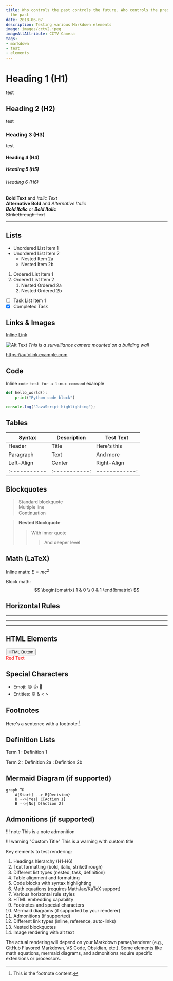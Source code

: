 ```yaml
---
title: Who controls the past controls the future. Who controls the present controls
  the past
date: 2018-06-07
description: Testing various Markdown elements
image: images/cctv2.jpeg
imageAltAttribute: CCTV Camera
tags:
- markdown
- test
- elements
---
```


# Heading 1 (H1)

test
## Heading 2 (H2)

test
### Heading 3 (H3)
test
#### Heading 4 (H4)

##### Heading 5 (H5)

###### Heading 6 (H6)

**Bold Text** and *Italic Text*  
__Alternative Bold__ and _Alternative Italic_  
***Bold Italic*** or ___Bold Italic___  
~~Strikethrough Text~~

---

## Lists
- Unordered List Item 1
- Unordered List Item 2
  - Nested Item 2a
  - Nested Item 2b

1. Ordered List Item 1
2. Ordered List Item 2
   1. Nested Ordered 2a
   2. Nested Ordered 2b

- [ ] Task List Item 1
- [x] Completed Task

## Links & Images
[Inline Link](https://example.com)  

![Alt Text](/images/cctv2.jpeg "Image Title")
_This is a surveillance camera mounted on a building wall_

https://autolink.example.com



## Code
Inline `code test for a linux command` example  
```python
def hello_world():
    print("Python code block")
```

```javascript
console.log("JavaScript highlighting");
```

## Tables
| Syntax      | Description | Test Text     |
| ----------- | ----------- | ------------- |
| Header      | Title       | Here's this   |
| Paragraph   | Text        | And more      |
| Left-Align  | Center      | Right-Align   |
|:----------- |:-----------:| ------------: |

## Blockquotes
> Standard blockquote  
> Multiple line  
> Continuation

> **Nested Blockquote**  
> > With inner quote  
> > > And deeper level

## Math (LaTeX)
Inline math: $E = mc^2$

Block math:
$$
\begin{bmatrix}
1 & 0 \\
0 & 1
\end{bmatrix}
$$

## Horizontal Rules
***
---
___

## HTML Elements
<button>HTML Button</button>  
<span style="color:red">Red Text</span>

## Special Characters
* Emoji: 😊 👍 🚀
* Entities: &copy; &amp; &lt; &gt;

## Footnotes
Here's a sentence with a footnote.[^1]

[^1]: This is the footnote content.

## Definition Lists
Term 1
: Definition 1

Term 2
: Definition 2a
: Definition 2b

## Mermaid Diagram (if supported)
```mermaid
graph TD
    A[Start] --> B{Decision}
    B -->|Yes| C[Action 1]
    B -->|No| D[Action 2]
```

## Admonitions (if supported)
!!! note
    This is a note admonition

!!! warning "Custom Title"
    This is a warning with custom title


Key elements to test rendering:
1. Headings hierarchy (H1-H6)
2. Text formatting (bold, italic, strikethrough)
3. Different list types (nested, task, definition)
4. Table alignment and formatting
5. Code blocks with syntax highlighting
6. Math equations (requires MathJax/KaTeX support)
7. Various horizontal rule styles
8. HTML embedding capability
9. Footnotes and special characters
10. Mermaid diagrams (if supported by your renderer)
11. Admonitions (if supported)
12. Different link types (inline, reference, auto-links)
13. Nested blockquotes
14. Image rendering with alt text

The actual rendering will depend on your Markdown parser/renderer (e.g., GitHub Flavored Markdown, VS Code, Obsidian, etc.). Some elements like math equations, mermaid diagrams, and admonitions require specific extensions or processors.
